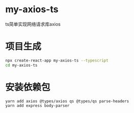 # my-axios-ts
ts简单实现网络请求库axios

# 项目生成
```bash
npx create-react-app my-axios-ts --typescript
cd my-axios-ts

```

# 安装依赖包
```bash
yarn add axios @types/axios qs @types/qs parse-headers
yarn add express body-parser

```
